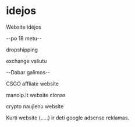 # idejos
Website idėjos


--po 18 metu--

dropshipping

exchange valiutu


--Dabar galimos--

CSGO affliate website

manoip.lt website clonas

crypto naujienu website

Kurti website (.....) ir deti google adsense reklamas.
